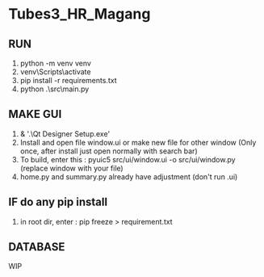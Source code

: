 # Tubes3_HR_Magang

## RUN

1. python -m venv venv
2. venv\Scripts\activate
3. pip install -r requirements.txt
4. python .\src\main.py

## MAKE GUI

1.  & '.\Qt Designer Setup.exe'
2.  Install and open file window.ui or make new file for other window (Only once, after install just open normally with search bar)
3.  To build, enter this : pyuic5 src/ui/window.ui -o src/ui/window.py (replace window with your file)
4.  home.py and summary.py already have adjustment (don't run .ui)

## IF do any pip install

1. in root dir, enter : pip freeze > requirement.txt

## DATABASE

WIP

